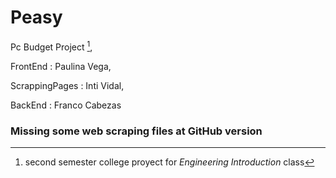 # Peasy
Pc Budget Project [^1],

FrontEnd : Paulina Vega,

ScrappingPages : Inti Vidal,

BackEnd : Franco Cabezas

### Missing some web scraping files at GitHub version

[^1]: second semester college proyect for *Engineering Introduction* class
